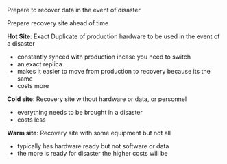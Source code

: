 Prepare to recover data in the event of disaster 

Prepare recovery site ahead of time 


**Hot Site**: Exact Duplicate of production hardware to be used in the event of a disaster
- constantly synced with production incase you need to switch
- an exact replica 
- makes it easier to move from production to recovery because its the same
- costs more

**Cold site**: Recovery site without hardware or data, or personnel
- everything needs to be brought in a disaster
- costs less

**Warm site**: Recovery site with some equipment but not all
- typically has hardware ready but not software or data 
- the more is ready for disaster the higher costs will be 


